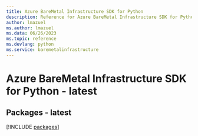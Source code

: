 ```yaml
---
title: Azure BareMetal Infrastructure SDK for Python
description: Reference for Azure BareMetal Infrastructure SDK for Python
author: lmazuel
ms.author: lmazuel
ms.data: 06/26/2023
ms.topic: reference
ms.devlang: python
ms.service: baremetalinfrastructure
---
```

# Azure BareMetal Infrastructure SDK for Python - latest
## Packages - latest
[!INCLUDE [packages](baremetal-infrastructure-index.md)]